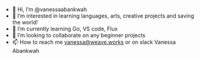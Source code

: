 - 👋 Hi, I’m @vanessaabankwah
- 👀 I’m interested in learning languages, arts, creative projects and saving the world! 
- 🌱 I’m currently learning Go, VS code, Flux 
- 💞️ I’m looking to collaborate on any beginner projects
- 📫 How to reach me vanessa@weave.works or on slack Vanessa Abankwah

<!---
vanessaabankwah/vanessaabankwah is a ✨ special ✨ repository because its `README.md` (this file) appears on your GitHub profile.
You can click the Preview link to take a look at your changes.
--->
